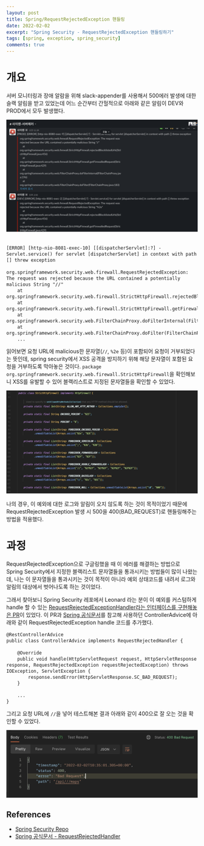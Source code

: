 ```yaml
---
layout: post
title: Spring/RequestRejectedException 핸들링
date: 2022-02-02
excerpt: "Spring Security - RequestRejectedException 핸들링하기"
tags: [spring, exception, spring_security]
comments: true
---
```


# 개요
서버 모니터링과 장애 알람을 위해 slack-appender를 사용해서 500에러 발생에 대한 슬랙 알림을 받고 있었는데
어느 순간부터 간헐적으로 아래와 같은 알림이 DEV와 PROD에서 모두 발생했다.

<div style="width:100% !important; margin:0 auto">
<img src="/assets/img/requestrejectedexception1.png" alt="requestrejectedexception1.png">
</div>
<br>

```
[ERROR] [http-nio-8081-exec-10] [[dispatcherServlet]:?] - Servlet.service() for servlet [dispatcherServlet] in context with path [] threw exception

org.springframework.security.web.firewall.RequestRejectedException: The request was rejected because the URL contained a potentially malicious String "//"
    at org.springframework.security.web.firewall.StrictHttpFirewall.rejectedBlocklistedUrls(StrictHttpFirewall.java:456)
    at org.springframework.security.web.firewall.StrictHttpFirewall.getFirewalledRequest(StrictHttpFirewall.java:429)
    at org.springframework.security.web.FilterChainProxy.doFilterInternal(FilterChainProxy.java:196)
    at org.springframework.security.web.FilterChainProxy.doFilter(FilterChainProxy.java:183)
    ...
```

읽어보면 요청 URL에 malicious한 문자열(`//`, `%2e` 등)이 포함되어 요청이 거부되었다는 뜻인데,
spring security에서 XSS 공격을 방지하기 위해 해당 문자열이 포함된 요청을 거부하도록 막아놓은 것이다.
`package org.springframework.security.web.firewall.StrictHttpFirewall`을 확인해보니 XSS를 유발할 수 있어 블랙리스트로 지정된 문자열들을 확인할 수 있었다.

<div style="width:100% !important; margin:0 auto">
<img src="/assets/img/requestrejectedexception2.png" alt="requestrejectedexception2.png">
</div>

나의 경우, 이 예외에 대한 로그와 알림이 오지 않도록 하는 것이 목적이었기 때문에
RequestRejectedException 발생 시 500을 400(BAD_REQUEST)로 핸들링해주는 방법을 적용했다.

# 과정
RequestRejectedException으로 구글링했을 때 이 에러를 해결하는 방법으로 Spring Security에서 지정한 
블랙리스트 문자열들을 통과시키는 방법들이 많이 나왔는데, 
나는 이 문자열들을 통과시키는 것이 목적이 아니라 예외 상태코드를 내려서 로그와 알림의 대상에서 벗어나도록 하는 것이었다.

그래서 찾아보니 Spring Security 레포에서 Leonard 라는 분이 이 예외를 커스텀하게 handle 할 수 있는
[RequestRejectedExceptionHandler라는 인터페이스를 구현해놓은 PR](https://github.com/spring-projects/spring-security/pull/7052)이 있었다.
이 PR과 [Spring 공식문서](https://docs.spring.io/spring-security/site/docs/current/api/org/springframework/security/web/firewall/RequestRejectedHandler.html)를 참고해 사용하던 ControllerAdvice에 아래와 같이 RequestRejectedException handle 코드를 추가했다.

```
@RestControllerAdvice
public class ControllerAdvice implements RequestRejectedHandler {

    @Override
    public void handle(HttpServletRequest request, HttpServletResponse response, RequestRejectedException requestRejectedException) throws IOException, ServletException {
        response.sendError(HttpServletResponse.SC_BAD_REQUEST);
    }

    ...
}
```

그리고 요청 URL에 `//`을 넣어 테스트해본 결과 아래와 같이 400으로 잘 오는 것을 확인할 수 있었다.

<div style="width:100% !important; margin:0 auto">
<img src="/assets/img/requestrejectedexception3.png" alt="requestrejectedexception3.png">
</div>

## References
- [Spring Security Repo](https://github.com/spring-projects/spring-security/pull/7052)
- [Spring 공식문서 - RequestRejectedHandler](https://docs.spring.io/spring-security/site/docs/current/api/org/springframework/security/web/firewall/RequestRejectedHandler.html)